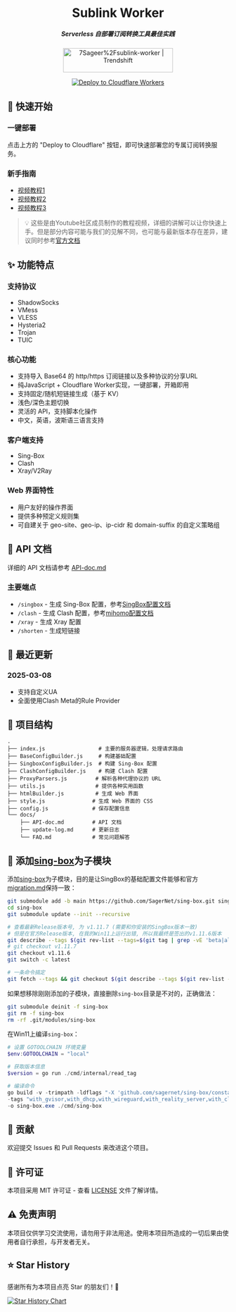<div align="center">
  <h1><b>Sublink Worker</b></h1>
  <h5><i>Serverless 自部署订阅转换工具最佳实践</i></h5>

  <a href="https://trendshift.io/repositories/12291" target="_blank">
    <img src="https://trendshift.io/api/badge/repositories/12291" alt="7Sageer%2Fsublink-worker | Trendshift" width="250" height="55"/>
  </a>

  <!-- <p>
    <a href="https://sublink-worker.sageer.me">https://sublink-worker.sageer.me</a>
  </p> -->
  <br>

  <p>
    <a href="https://deploy.workers.cloudflare.com/?url=https://github.com/7Sageer/sublink-worker">
      <img src="https://deploy.workers.cloudflare.com/button" alt="Deploy to Cloudflare Workers"/>
    </a>
  </p>
</div>

## 🚀 快速开始

### 一键部署
点击上方的 "Deploy to Cloudflare" 按钮，即可快速部署您的专属订阅转换服务。

### 新手指南
- [视频教程1](https://www.youtube.com/watch?v=ZTgDm4qReyA)
- [视频教程2](https://www.youtube.com/watch?v=_1BfM2Chn7w)
- [视频教程3](https://www.youtube.com/watch?v=7abmWqCXPR8)

> 💡 这些是由Youtube社区成员制作的教程视频，详细的讲解可以让你快速上手。但是部分内容可能与我们的见解不同，也可能与最新版本存在差异，建议同时参考[官方文档](/docs)

## ✨ 功能特点

### 支持协议
- ShadowSocks
- VMess
- VLESS
- Hysteria2
- Trojan
- TUIC

### 核心功能
- 支持导入 Base64 的 http/https 订阅链接以及多种协议的分享URL
- 纯JavaScript + Cloudflare Worker实现，一键部署，开箱即用
- 支持固定/随机短链接生成（基于 KV）
- 浅色/深色主题切换
- 灵活的 API，支持脚本化操作
- 中文，英语，波斯语三语言支持

### 客户端支持
- Sing-Box
- Clash
- Xray/V2Ray

### Web 界面特性
- 用户友好的操作界面
- 提供多种预定义规则集
- 可自建关于 geo-site、geo-ip、ip-cidr 和 domain-suffix 的自定义策略组

## 📖 API 文档

详细的 API 文档请参考 [API-doc.md](/docs/API-doc.md)

### 主要端点
- `/singbox` - 生成 Sing-Box 配置，参考[SingBox配置文档](https://sing-box.sagernet.org/zh/configuration/)
- `/clash` - 生成 Clash 配置，参考[mihomo配置文档](https://wiki.metacubex.one/config/)
- `/xray` - 生成 Xray 配置
- `/shorten` - 生成短链接

## 📝 最近更新

### 2025-03-08

- 支持自定义UA
- 全面使用Clash Meta的Rule Provider

## 🔧 项目结构

```
.
├── index.js                 # 主要的服务器逻辑，处理请求路由
├── BaseConfigBuilder.js     # 构建基础配置
├── SingboxConfigBuilder.js  # 构建 Sing-Box 配置
├── ClashConfigBuilder.js    # 构建 Clash 配置
├── ProxyParsers.js         # 解析各种代理协议的 URL
├── utils.js                # 提供各种实用函数
├── htmlBuilder.js          # 生成 Web 界面
├── style.js               # 生成 Web 界面的 CSS
├── config.js              # 保存配置信息
└── docs/
    ├── API-doc.md         # API 文档
    ├── update-log.md      # 更新日志
    └── FAQ.md             # 常见问题解答
```

## 📒 添加[sing-box](https://github.com/SagerNet/sing-box)为子模块

添加[sing-box](https://github.com/SagerNet/sing-box)为子模块，目的是让SingBox的基础配置文件能够和官方[migration.md](https://github.com/SagerNet/sing-box/blob/stable/docs/migration.md)保持一致：

```bash
git submodule add -b main https://github.com/SagerNet/sing-box.git sing-box
cd sing-box
git submodule update --init --recursive

# 查看最新Release版本号, 为 v1.11.7 (需要和你安装的SingBox版本一致)
# 但是在官方Release版本, 在我的Win11上运行出错, 所以我最终是签出的v1.11.6版本
git describe --tags $(git rev-list --tags=$(git tag | grep -vE 'beta|alpha|rc') --max-count=1)
# git checkout v1.11.7
git checkout v1.11.6
git switch -c latest

# 一条命令搞定
git fetch --tags && git checkout $(git describe --tags $(git rev-list --tags=$(git tag | grep -vE 'beta|alpha|rc') --max-count=1)) && git switch -c latest
```

如果想移除刚刚添加的子模块，直接删除`sing-box`目录是不对的，正确做法：

```bash
git submodule deinit -f sing-box
git rm -f sing-box
rm -rf .git/modules/sing-box
```

在Win11上编译`sing-box`：

```powershell
# 设置 GOTOOLCHAIN 环境变量
$env:GOTOOLCHAIN = "local"

# 获取版本信息
$version = go run ./cmd/internal/read_tag

# 编译命令
go build -v -trimpath -ldflags "-X 'github.com/sagernet/sing-box/constant.Version=$version' -s -w -buildid=" `
-tags "with_gvisor,with_dhcp,with_wireguard,with_reality_server,with_clash_api,with_quic,with_utls,with_tailscale" `
-o sing-box.exe ./cmd/sing-box
```



## 🤝 贡献

欢迎提交 Issues 和 Pull Requests 来改进这个项目。

## 📄 许可证

本项目采用 MIT 许可证 - 查看 [LICENSE](LICENSE) 文件了解详情。

## ⚠️ 免责声明

本项目仅供学习交流使用，请勿用于非法用途。使用本项目所造成的一切后果由使用者自行承担，与开发者无关。

## ⭐ Star History

感谢所有为本项目点亮 Star 的朋友们！🌟

<a href="https://star-history.com/#7Sageer/sublink-worker&Date">
 <picture>
   <source media="(prefers-color-scheme: dark)" srcset="https://api.star-history.com/svg?repos=7Sageer/sublink-worker&type=Date&theme=dark" />
   <source media="(prefers-color-scheme: light)" srcset="https://api.star-history.com/svg?repos=7Sageer/sublink-worker&type=Date" />
   <img alt="Star History Chart" src="https://api.star-history.com/svg?repos=7Sageer/sublink-worker&type=Date" />
 </picture>
</a>



